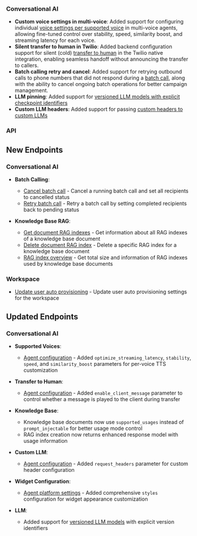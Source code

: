 ### Conversational AI

- **Custom voice settings in multi-voice**: Added support for configuring individual [voice settings per supported voice](/docs/conversational-ai/customization/voice/multi-voice-support) in multi-voice agents, allowing fine-tuned control over stability, speed, similarity boost, and streaming latency for each voice.
- **Silent transfer to human in Twilio**: Added backend configuration support for silent (cold) [transfer to human](/docs/conversational-ai/customization/tools/human-transfer) in the Twilio native integration, enabling seamless handoff without announcing the transfer to callers.
- **Batch calling retry and cancel**: Added support for retrying outbound calls to phone numbers that did not respond during a [batch call](/docs/conversational-ai/guides/batch-calls), along with the ability to cancel ongoing batch operations for better campaign management.
- **LLM pinning**: Added support for [versioned LLM models with explicit checkpoint identifiers](/docs/api-reference/agents/create#request.body.conversation_config.agent.prompt.llm)
- **Custom LLM headers**: Added support for passing [custom headers to custom LLMs](/docs/api-reference/agents/create#request.body.conversation_config.agent.prompt.custom_llm.request_headers)

### API

<Accordion title="View API changes">

## New Endpoints

### Conversational AI

- **Batch Calling**:

  - [Cancel batch call](/docs/api-reference/batch-calling/cancel) - Cancel a running batch call and set all recipients to cancelled status
  - [Retry batch call](/docs/api-reference/batch-calling/retry) - Retry a batch call by setting completed recipients back to pending status

- **Knowledge Base RAG**:
  - [Get document RAG indexes](/docs/api-reference/knowledge-base/get-document-rag-indexes) - Get information about all RAG indexes of a knowledge base document
  - [Delete document RAG index](/docs/api-reference/knowledge-base/delete-document-rag-index) - Delete a specific RAG index for a knowledge base document
  - [RAG index overview](/docs/api-reference/knowledge-base/rag-index-overview) - Get total size and information of RAG indexes used by knowledge base documents

### Workspace

- [Update user auto provisioning](/docs/api-reference/workspace/update-user-auto-provisioning-v-1-workspace-user-auto-provisioning-post) - Update user auto provisioning settings for the workspace

## Updated Endpoints

### Conversational AI

- **Supported Voices**:

  - [Agent configuration](/docs/api-reference/conversational-ai/agents/update#request.body.tts.supported_voices) - Added `optimize_streaming_latency`, `stability`, `speed`, and `similarity_boost` parameters for per-voice TTS customization

- **Transfer to Human**:

  - [Agent configuration](/docs/api-reference/conversational-ai/agents/update#request.body.system_tools.transfer_to_number) - Added `enable_client_message` parameter to control whether a message is played to the client during transfer

- **Knowledge Base**:

  - Knowledge base documents now use `supported_usages` instead of `prompt_injectable` for better usage mode control
  - RAG index creation now returns enhanced response model with usage information

- **Custom LLM**:

  - [Agent configuration](/docs/api-reference/conversational-ai/agents/update#request.body.llm.custom_llm) - Added `request_headers` parameter for custom header configuration

- **Widget Configuration**:

  - [Agent platform settings](/docs/api-reference/conversational-ai/agents/update#request.body.platform_settings.widget_config) - Added comprehensive `styles` configuration for widget appearance customization

- **LLM**:

  - Added support for [versioned LLM models](/docs/api-reference/agents/create#request.body.conversation_config.agent.prompt.llm) with explicit version identifiers

</Accordion>
